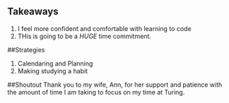 ## Takeaways
1. I feel more confident and comfortable with learning to code
2. THis is going to be a *HUGE* time commitment.

##Strategies
1. Calendaring and Planning
2. Making studying a habit

##Shoutout
Thank you to my wife, Ann, for her support and patience with the amount of time I am taking to focus on my time at Turing.
